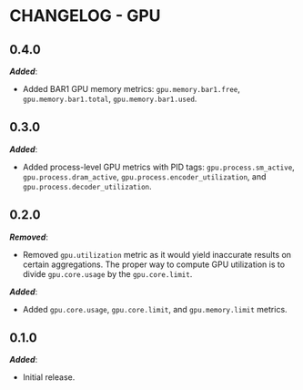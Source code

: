 # CHANGELOG - GPU


## 0.4.0

***Added***:

* Added BAR1 GPU memory metrics: `gpu.memory.bar1.free`, `gpu.memory.bar1.total`, `gpu.memory.bar1.used`.

## 0.3.0

***Added***:

* Added process-level GPU metrics with PID tags: `gpu.process.sm_active`, `gpu.process.dram_active`, `gpu.process.encoder_utilization`, and `gpu.process.decoder_utilization`.

## 0.2.0

***Removed***:

* Removed `gpu.utilization` metric as it would yield inaccurate results on certain aggregations. The proper way to compute GPU utilization is to divide `gpu.core.usage` by the `gpu.core.limit`.

***Added***:

* Added `gpu.core.usage`, `gpu.core.limit`, and `gpu.memory.limit` metrics.

## 0.1.0

***Added***:

* Initial release.
